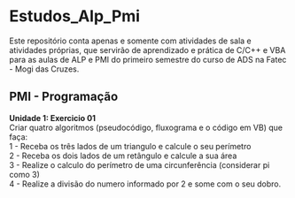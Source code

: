 # Estudos_Alp_Pmi
Este repositório conta apenas e somente com atividades de sala e atividades próprias, que servirão de aprendizado e prática de C/C++ e VBA para as aulas de ALP e PMI do primeiro semestre do curso de ADS na Fatec - Mogi das Cruzes.



## PMI - Programação 

<p>
    
**Unidade 1: Exercicio 01** <br/>
    Criar quatro algoritmos (pseudocódigo, fluxograma e o código em VB) que faça: <br/>
    1 - Receba os três lados de um triangulo e calcule o seu perímetro <br/>
    2 - Receba os dois lados de um retângulo e calcule a sua área <br/>
    3 - Realize o calculo do perímetro de uma circunferência (considerar pi como 3) <br/>
    4 - Realize a divisão do numero informado por 2 e some com o seu dobro. <br/>
</p>

